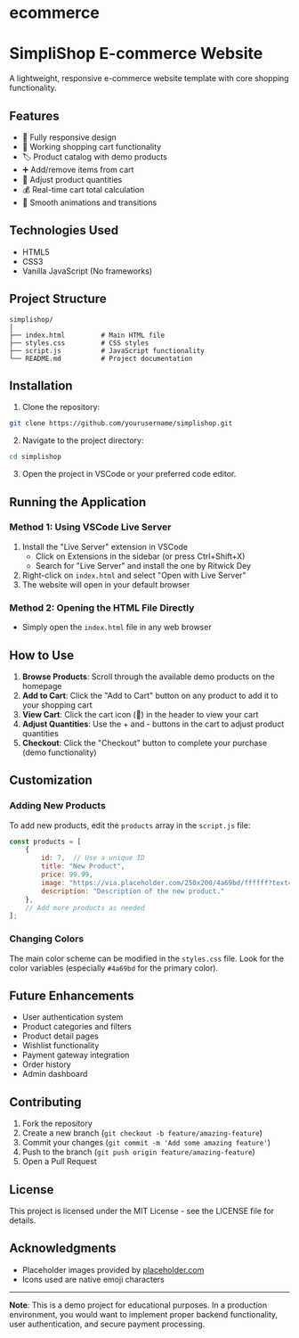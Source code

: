 # ecommerce

# SimpliShop E-commerce Website

A lightweight, responsive e-commerce website template with core shopping functionality.


## Features

- 📱 Fully responsive design
- 🛒 Working shopping cart functionality
- 🏷️ Product catalog with demo products
- ➕ Add/remove items from cart
- 🔢 Adjust product quantities
- 💰 Real-time cart total calculation
- 🔄 Smooth animations and transitions

## Technologies Used

- HTML5
- CSS3
- Vanilla JavaScript (No frameworks)

## Project Structure

```
simplishop/
│
├── index.html         # Main HTML file
├── styles.css         # CSS styles
├── script.js          # JavaScript functionality
└── README.md          # Project documentation
```

## Installation

1. Clone the repository:
```bash
git clone https://github.com/yourusername/simplishop.git
```

2. Navigate to the project directory:
```bash
cd simplishop
```

3. Open the project in VSCode or your preferred code editor.

## Running the Application

### Method 1: Using VSCode Live Server
1. Install the "Live Server" extension in VSCode
   - Click on Extensions in the sidebar (or press Ctrl+Shift+X)
   - Search for "Live Server" and install the one by Ritwick Dey
2. Right-click on `index.html` and select "Open with Live Server"
3. The website will open in your default browser

### Method 2: Opening the HTML File Directly
- Simply open the `index.html` file in any web browser

## How to Use

1. **Browse Products**: Scroll through the available demo products on the homepage
2. **Add to Cart**: Click the "Add to Cart" button on any product to add it to your shopping cart
3. **View Cart**: Click the cart icon (🛒) in the header to view your cart
4. **Adjust Quantities**: Use the + and - buttons in the cart to adjust product quantities
5. **Checkout**: Click the "Checkout" button to complete your purchase (demo functionality)

## Customization

### Adding New Products

To add new products, edit the `products` array in the `script.js` file:

```javascript
const products = [
    {
        id: 7,  // Use a unique ID
        title: "New Product",
        price: 99.99,
        image: "https://via.placeholder.com/250x200/4a69bd/ffffff?text=New+Product",
        description: "Description of the new product."
    },
    // Add more products as needed
];
```

### Changing Colors

The main color scheme can be modified in the `styles.css` file. Look for the color variables (especially `#4a69bd` for the primary color).

## Future Enhancements

- User authentication system
- Product categories and filters
- Product detail pages
- Wishlist functionality
- Payment gateway integration
- Order history
- Admin dashboard

## Contributing

1. Fork the repository
2. Create a new branch (`git checkout -b feature/amazing-feature`)
3. Commit your changes (`git commit -m 'Add some amazing feature'`)
4. Push to the branch (`git push origin feature/amazing-feature`)
5. Open a Pull Request

## License

This project is licensed under the MIT License - see the LICENSE file for details.

## Acknowledgments

- Placeholder images provided by [placeholder.com](https://placeholder.com)
- Icons used are native emoji characters

---

**Note**: This is a demo project for educational purposes. In a production environment, you would want to implement proper backend functionality, user authentication, and secure payment processing.
